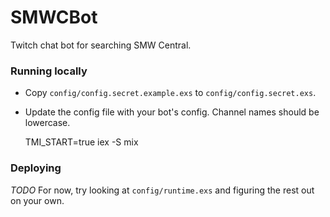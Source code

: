 # SMWCBot

Twitch chat bot for searching SMW Central.
### Running locally

 * Copy `config/config.secret.example.exs` to `config/config.secret.exs`.
 * Update the config file with your bot's config. Channel names should be lowercase.

    TMI_START=true iex -S mix

### Deploying

*TODO* For now, try looking at `config/runtime.exs` and figuring the rest out on your own.
